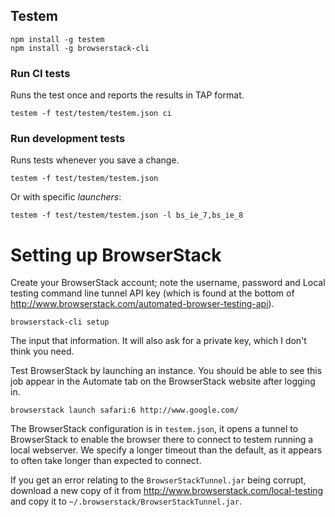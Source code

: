 Testem
------

```
npm install -g testem
npm install -g browserstack-cli
```

### Run CI tests

Runs the test once and reports the results in TAP format.

```
testem -f test/testem/testem.json ci
```

### Run development tests

Runs tests whenever you save a change.

```
testem -f test/testem/testem.json
```

Or with specific *launchers*:

```
testem -f test/testem/testem.json -l bs_ie_7,bs_ie_8
```

Setting up BrowserStack
=======================

Create your BrowserStack account; note the username, password and Local testing command line tunnel API key (which is found at the bottom of http://www.browserstack.com/automated-browser-testing-api).

```
browserstack-cli setup
```

The input that information. It will also ask for a private key, which I don't think you need.

Test BrowserStack by launching an instance. You should be able to see this job appear in the Automate tab on the BrowserStack website after logging in.

```
browserstack launch safari:6 http://www.google.com/
```

The BrowserStack configuration is in `testem.json`, it opens a tunnel to BrowserStack to enable the browser there to connect to testem running a local webserver. We specify a longer timeout than the default, as it appears to often take longer than expected to connect.

If you get an error relating to the `BrowserStackTunnel.jar` being corrupt, download a new copy of it from http://www.browserstack.com/local-testing and copy it to `~/.browserstack/BrowserStackTunnel.jar`.
